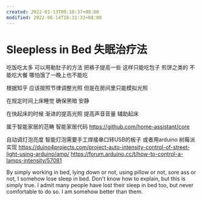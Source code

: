 ```yaml
---
created: 2022-01-13T09:10:37+08:00
modified: 2022-08-14T18:31:33+08:00
---
```


# Sleepless in Bed 失眠治疗法

吃饭吃太多 可以用勒肚子的方法 把裤子提高一些 这样只能吃包子 煎饼之类的 不能吃大餐 哪怕饿了一晚上也不能吃

根据知乎 应该按照节律调整光照 但是在房间里只能模拟光照

在规定时间上床睡觉 确保黑暗 安静

在快起床的时候 渐进的提高光照 提高声音音量 辅助起床

属于智能家居的范畴 智能家居代码
https://github.com/home-assistant/core

自动调灯泡亮度 智能灯泡需要手工焊接串口转USB的板子 或者用arduino 树莓派实现
https://duino4projects.com/project-auto-intensity-control-of-street-light-using-arduino/amp/
https://forum.arduino.cc/t/how-to-control-a-lamps-intensity/57081

By simply working in bed, lying down or not, using pillow or not, sore ass or not, I somehow lose sleep in bed.
Don't know how to explain, but this is simply true. I admit many people have lost their sleep in bed too, but never comfortable to do so. I am somehow better than them.
